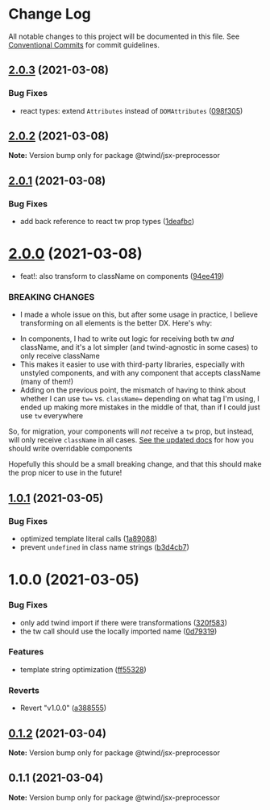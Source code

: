 # Change Log

All notable changes to this project will be documented in this file.
See [Conventional Commits](https://conventionalcommits.org) for commit guidelines.

## [2.0.3](https://github.com/tw-in-js/twind-jsx-preprocessor/compare/v2.0.2...v2.0.3) (2021-03-08)

### Bug Fixes

- react types: extend `Attributes` instead of `DOMAttributes` ([098f305](https://github.com/tw-in-js/twind-jsx-preprocessor/commit/098f305ef2658052dd13617a5fa6f59ebf5a08ab))

## [2.0.2](https://github.com/tw-in-js/twind-jsx-preprocessor/compare/v2.0.1...v2.0.2) (2021-03-08)

**Note:** Version bump only for package @twind/jsx-preprocessor

## [2.0.1](https://github.com/tw-in-js/twind-jsx-preprocessor/compare/v2.0.0...v2.0.1) (2021-03-08)

### Bug Fixes

- add back reference to react tw prop types ([1deafbc](https://github.com/tw-in-js/twind-jsx-preprocessor/commit/1deafbc4707131b44d940a5858f178cf81399986))

# [2.0.0](https://github.com/tw-in-js/twind-jsx-preprocessor/compare/v1.0.1...v2.0.0) (2021-03-08)

- feat!: also transform to className on components ([94ee419](https://github.com/tw-in-js/twind-jsx-preprocessor/commit/94ee4190077742a2fa54084240226f8ea2ccd324))

### BREAKING CHANGES

- I made a whole issue on this, but after some usage in practice, I believe transforming on all elements is the better DX. Here's why:

* In components, I had to write out logic for receiving both tw _and_ className, and it's a lot simpler (and twind-agnostic in some cases) to only receive className
* This makes it easier to use with third-party libraries, especially with unstyled components, and with any component that accepts className (many of them!)
* Adding on the previous point, the mismatch of having to think about whether I can use `tw=` vs. `className=` depending on what tag I'm using, I ended up making more mistakes in the middle of that, than if I could just use `tw` everywhere

So, for migration, your components will _not_ receive a `tw` prop, but instead, will only receive `className` in all cases. [See the updated docs](https://github.com/tw-in-js/twind-jsx-preprocessor/blob/main/docs/tw-prop.md#tw-overrides) for how you should write overridable components

Hopefully this should be a small breaking change, and that this should make the prop nicer to use in the future!

## [1.0.1](https://github.com/tw-in-js/twind-jsx-preprocessor/compare/v1.0.0...v1.0.1) (2021-03-05)

### Bug Fixes

- optimized template literal calls ([1a89088](https://github.com/tw-in-js/twind-jsx-preprocessor/commit/1a89088c3c2d504d12530206dfe16501aacd20f6))
- prevent `undefined` in class name strings ([b3d4cb7](https://github.com/tw-in-js/twind-jsx-preprocessor/commit/b3d4cb7be197ea6f1ab8042ed7cd50f7a5dd57df))

# 1.0.0 (2021-03-05)

### Bug Fixes

- only add twind import if there were transformations ([320f583](https://github.com/tw-in-js/twind-jsx-preprocessor/commit/320f583e877036b9e787e5d0725cda4cd1acd33b))
- the tw call should use the locally imported name ([0d79319](https://github.com/tw-in-js/twind-jsx-preprocessor/commit/0d793195e9187671722523e789a6f7818d954d2a))

### Features

- template string optimization ([ff55328](https://github.com/tw-in-js/twind-jsx-preprocessor/commit/ff5532861878ff285fc277a6cad59ee3b4ecab68))

### Reverts

- Revert "v1.0.0" ([a388555](https://github.com/tw-in-js/twind-jsx-preprocessor/commit/a388555314d1b5b95e7cf8536c9e3a332fab437d))

## [0.1.2](https://github.com/tw-in-js/twind-jsx-preprocessor/compare/@twind/jsx-preprocessor@0.1.1...@twind/jsx-preprocessor@0.1.2) (2021-03-04)

**Note:** Version bump only for package @twind/jsx-preprocessor

## 0.1.1 (2021-03-04)

**Note:** Version bump only for package @twind/jsx-preprocessor
